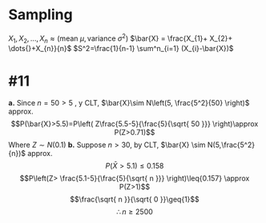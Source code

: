 # Sampling
$X_{1}, X_{2}, \dots, X_{n} \approx (\text{mean }  \mu, \text{variance } \sigma^2 )$
$\bar{X} = \frac{X_{1}+ X_{2}+ \dots{}+X_{n}}{n}$
$S^2=\frac{1}{n-1} \sum^n_{i=1} (X_{i}-\bar{X})$

# #11
**a.**
Since $n = 50>5$ , y CLT, $\bar{X}\sim N\left(5, \frac{5^2}{50} \right)$ approx.
$$P(\bar{X}>5.5)=P\left( Z\frac{5.5-5}{\frac{5}{\sqrt{ 50 }}} \right)\approx P(Z>0.71)$$
Where $Z\sim N(0.1)$
**b.**
Suppose $n>30$, by CLT, $\bar{X} \sim N(5,\frac{5^2}{n})$ approx.
$$P(\bar{X}>5.1)\leq0.158$$
$$P\left(Z> \frac{5.1-5}{\frac{5}{\sqrt{ n }}} \right)\leq{0.157} \approx P(Z>1)$$
$$\frac{\sqrt{ n }}{\sqrt{ 0 }}\geq{1}$$
$$\therefore n\geq 2500$$